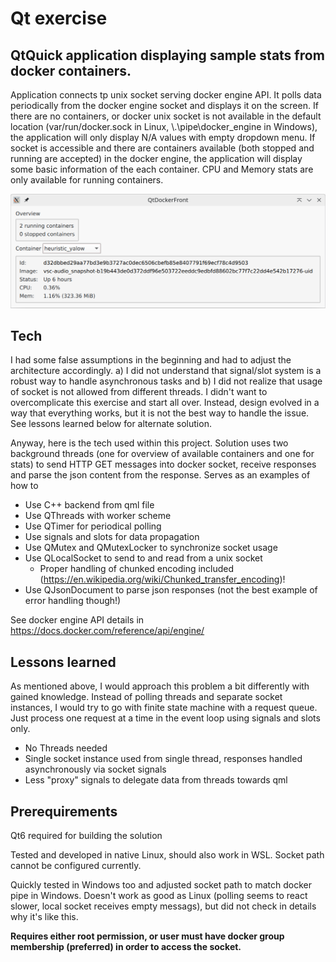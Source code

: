# Qt exercise

## QtQuick application displaying sample stats from docker containers.

Application connects tp unix socket serving docker engine API. It polls data periodically from the docker engine socket and displays it on the screen. If there are no containers, or docker unix socket is not available in the default location (var/run/docker.sock in Linux, \\.\pipe\docker_engine in Windows), the application will only display N/A values with empty dropdown menu. If socket is accessible and there are containers available (both stopped and running are accepted) in the docker engine, the application will display some basic information of the each container. CPU and Memory stats are only available for running containers.

![Image of the application](screenshot_qt_front.png?raw=true "QtDockerFront")


## Tech

I had some false assumptions in the beginning and had to adjust the architecture accordingly. a) I did not understand that signal/slot system is a robust way to handle asynchronous tasks and b) I did not realize that usage of socket is not allowed from different threads. I didn't want to overcomplicate this exercise and start all over. Instead, design evolved in a way that everything works, but it is not the best way to handle the issue. See lessons learned below for alternate solution.

Anyway, here is the tech used within this project. Solution uses two background threads (one for overview of available containers and one for stats) to send HTTP GET messages into docker socket, receive responses and parse the json content from the response. Serves as an examples of how to 
- Use C++ backend from qml file
- Use QThreads with worker scheme
- Use QTimer for periodical polling
- Use signals and slots for data propagation
- Use QMutex and QMutexLocker to synchronize socket usage
- Use QLocalSocket to send to and read from a unix socket
    - Proper handling of chunked encoding included (https://en.wikipedia.org/wiki/Chunked_transfer_encoding)!
- Use QJsonDocument to parse json responses (not the best example of error handling though!)

See docker engine API details in https://docs.docker.com/reference/api/engine/


## Lessons learned

As mentioned above, I would approach this problem a bit differently with gained knowledge. Instead of polling threads and separate socket instances, I would try to go with finite state machine with a request queue. Just process one request at a time in the event loop using signals and slots only.
- No Threads needed
- Single socket instance used from single thread, responses handled asynchronously via socket signals
- Less "proxy" signals to delegate data from threads towards qml


## Prerequirements

Qt6 required for building the solution

Tested and developed in native Linux, should also work in WSL. Socket path cannot be configured currently.

Quickly tested in Windows too and adjusted socket path to match docker pipe in Windows. Doesn't work as good as Linux (polling seems to react slower, local socket receives empty messags), but did not check in details why it's like this.

**Requires either root permission, or user must have docker group membership (preferred) in order to access the socket.**
